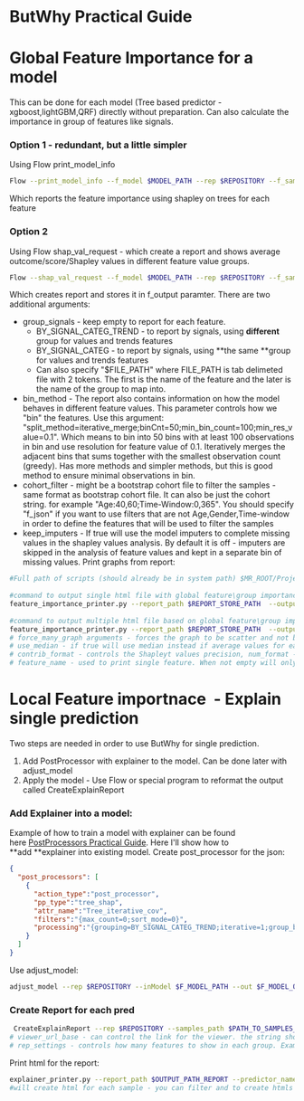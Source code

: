 # ButWhy Practical Guide
# Global Feature Importance for a model
This can be done for each model (Tree based predictor - xgboost,lightGBM,QRF) directly without preparation. Can also calculate the importance in group of features like signals.
### Option 1 - redundant, but a little simpler
Using Flow print_model_info
```bash
Flow --print_model_info --f_model $MODEL_PATH --rep $REPOSITORY --f_samples $SAMPLES_TO_ANALYSE_SHAPLEY --max_samples $DOWN_SAMPLE_SAMPLES_TO_THIS_COUNT_OPTIONAL_TO_SPEEDUP --importance_param "importance_type=shap"
```
Which reports the feature importance using shapley on trees for each feature
### Option 2
Using Flow shap_val_request - which create a report and shows average outcome/score/Shapley values in different feature value groups.
```bash
Flow --shap_val_request --f_model $MODEL_PATH --rep $REPOSITORY --f_samples $SAMPLES_TO_ANALYSE_SHAPLEY --max_samples $DOWN_SAMPLE_SAMPLES_TO_THIS_COUNT_OPTIONAL_TO_SPEEDUP --group_signals "" --bin_method "split_method=iterative_merge;binCnt=50;min_bin_count=100;min_res_value=0.1" --f_output $REPORT_STORE_PATH
```
Which creates report and stores it in f_output paramter. There are two additional arguments:

- group_signals - keep empty to report for each feature.
  - BY_SIGNAL_CATEG_TREND - to report by signals, using **different** group for values and trends features
  - BY_SIGNAL_CATEG - to report by signals, using **the same **group for values and trends features
  - Can also specify "$FILE_PATH" where FILE_PATH is tab delimeted file with 2 tokens. The first is the name of the feature and the later is the name of the group to map into.
- bin_method - The report also contains information on how the model behaves in different feature values. This parameter controls how we "bin" the features. 
Use this argument: "split_method=iterative_merge;binCnt=50;min_bin_count=100;min_res_value=0.1". Which means to bin into 50 bins with at least 100 observations in bin and use resolution for feature value of 0.1.
Iteratively merges the adjacent bins that sums together with the smallest observation count (greedy). Has more methods and simpler methods, but this is good method to ensure minimal observations in bin.
- cohort_filter - might be a bootstrap cohort file to filter the samples - same format as bootstrap cohort file. It can also be just the cohort string. for example "Age:40,60;Time-Window:0,365". You should specify "f_json" if you want to use filters that are not Age,Gender,Time-window in order to define the features that will be used to filter the samples
- keep_imputers - If true will use the model imputers to complete missing values in the shapley values analysis. By default it is off - imputers are skipped in the analysis of feature values and kept in a separate bin of missing values.
Print graphs from report:
 
```bash
#Full path of scripts (should already be in system path) $MR_ROOT/Projects/Scripts/Python-scripts/feature_importance_printer.py
 
#command to output single html file with global feature\group importance (feature is the report was created without group_signals and group if Flow ran with some argument in group_signals). output of top 30 (max_count argument)
feature_importance_printer.py --report_path $REPORT_STORE_PATH  --output_path $OUTPUT_PATH --num_format "%2.3f" --feature_name "" --max_count 30 --print_multiple_graphs 0
 
#command to output multiple html file based on global feature\group importance. output_path is directory, create 30(max_count argument) graphs, 1 for each important feature based on global feature important. 
feature_importance_printer.py --report_path $REPORT_STORE_PATH  --output_path $OUTPUT_PATH --num_format "%2.3f" --feature_name "" --max_count 30 --print_multiple_graphs 1
# force_many_graph arguments - forces the graph to be scatter and not bar chart (bar chart is choosen, when less than 5 bins exists for the feature value)
# use_median - if true will use median instead if average values for each feature bin
# contrib_format - controls the Shapleyt values precision, num_format - controls the feature value precision. 
# feature_name - used to print single feature. When not empty will only output this feature and output_path is path to single html file
```
# Local Feature importnace  - Explain single prediction
Two steps are needed in order to use ButWhy for single prediction.
1. Add PostProcessor with explainer to the model. Can be done later with adjust_model
2. Apply the model - Use Flow or special program to reformat the output called CreateExplainReport
### Add Explainer into a model:
Example of how to train a model with explainer can be found here [PostProcessors Practical Guide](/Infrastructure%20C%20Library/05.PostProcessors%20Practical%20Guide).
Here I'll show how to **add **explainer into existing model.
Create post_processor for the json:
```json
{ 
  "post_processors": [
    {
      "action_type":"post_processor",
      "pp_type":"tree_shap",
      "attr_name":"Tree_iterative_cov",
      "filters":"{max_count=0;sort_mode=0}",
	  "processing":"{grouping=BY_SIGNAL_CATEG_TREND;iterative=1;group_by_sum=0;learn_cov_matrix=1;zero_missing=0;use_mutual_information=0;mutual_inf_bin_setting={split_method=iterative_merge;min_bin_count=100;binCnt=50;min_res_value=0}}"
    }
  ]
}
```
Use adjust_model:
 
```bash
adjust_model --rep $REPOSITORY --inModel $F_MODEL_PATH --out $F_MODEL_OUTPUT_PATH_WITH_EXPLANIER --postProcessors $FILE_PATH_TO_POST_PROCESSOR_DEF --samples $SAMPLES_PATH 
```
### Create Report for each pred
```bash
 CreateExplainReport --rep $REPOSITORY --samples_path $PATH_TO_SAMPLES_TO_EXPLAIN --model_path $PATH_TO_MODEL  --output_path $OUTPUT_PATH_REPORT --take_max 10
# viewer_url_base - can control the link for the viewer. the string should contain 2 "%d" for pid, prediction time to open the viewer on each patient
# rep_settings - controls how many features to show in each group. Example rep_settings="min_count=2;sum_ratio=0.5" - means that it will show at least 2 features per group and the features together will have at least 50% weight
```
Print html for the report:
```bash
explainer_printer.py --report_path $OUTPUT_PATH_REPORT --predictor_name "pre2d - optional argument to control graph title" --filter_pid -1 --max_count 10 --output_path $FOLDER_OUTPUT_PATH_TO_HTMLS
#will create html for each sample - you can filter and to create htmls only for certain pid by using filter pid. max_count is parameter to controls the maximal amount of html graphs to create, will create only the first ones. 
```
 
 
 
 
